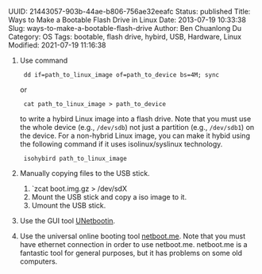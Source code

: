 UUID: 21443057-903b-44ae-b806-756ae32eeafc
Status: published
Title: Ways to Make a Bootable Flash Drive in Linux
Date: 2013-07-19 10:33:38
Slug: ways-to-make-a-bootable-flash-drive
Author: Ben Chuanlong Du
Category: OS
Tags: bootable, flash drive, hybird, USB, Hardware, Linux
Modified: 2021-07-19 11:16:38

1. Use command

        dd if=path_to_linux_image of=path_to_device bs=4M; sync

    or

        cat path_to_linux_image > path_to_device

    to write a hybird Linux image into a flash drive.
    Note that you must use the whole device (e.g., `/dev/sdb`) 
    not just a partition (e.g., `/dev/sdb1`)
    on the device.
    For a non-hybrid Linux image, 
    you can make it hybid using the following command 
    if it uses isolinux/syslinux technology.

        isohybird path_to_linux_image

2. Manually copying files to the USB stick.
    1. `zcat boot.img.gz > /dev/sdX
    2. Mount the USB stick and copy a iso image to it.
    3. Umount the USB stick.

3. Use the GUI tool [UNetbootin](http://unetbootin.sourceforge.net/).

4. Use the universal online booting tool [netboot.me](http://www.netboot.me/).
Note that you must have ethernet connection in order to use netboot.me. 
netboot.me is a fantastic tool for general purposes, 
but it has problems on some old computers.
